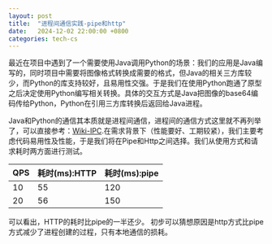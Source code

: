 ```yaml
---
layout: post
title:  "进程间通信实践-pipe和http"
date:   2024-12-02 22:00:00 +0800
categories: tech-cs
---
```

最近在项目中遇到了一个需要使用Java调用Python的场景：我们的应用是Java编写的，同时项目中需要将图像格式转换成需要的格式，但Java的相关三方库较少，而Python的库支持较好，且易用性交强。于是我们在使用Python跑通了原型之后决定使用Python编写相关转换。具体的交互方式是Java把图像的base64编码传给Python，Python在引用三方库转换后返回给Java进程。


Java和Python的通信其本质就是进程间通信，进程间的通信方式这里就不再列举了，可以直接参考：[Wiki-IPC](https://en.wikipedia.org/wiki/Inter-process_communication).在需求背景下（性能要好、工期较紧），我们主要考虑代码易用性及性能，于是我们将在Pipe和Http之间选择。我们从使用方式和请求耗时两方面进行测试。

| QPS | 耗时(ms):HTTP        | 耗时(ms):pipe  | 
|----------|-----------------|----------------|
|    10      |       55         |       120    |
|    20      |       56         |       150    |

可以看出，HTTP的耗时比pipe的一半还少。
初步可以猜想原因是http方式比pipe方式减少了进程创建的过程，只有本地通信的损耗。